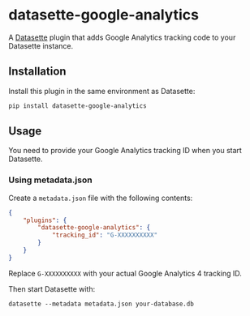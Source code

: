 # datasette-google-analytics

A [Datasette](https://datasette.io/) plugin that adds Google Analytics tracking code to your Datasette instance.

## Installation

Install this plugin in the same environment as Datasette:

```sh
pip install datasette-google-analytics
```

## Usage

You need to provide your Google Analytics tracking ID when you start Datasette.

### Using metadata.json

Create a `metadata.json` file with the following contents:

```json
{
    "plugins": {
        "datasette-google-analytics": {
            "tracking_id": "G-XXXXXXXXXX"
        }
    }
}
```

Replace `G-XXXXXXXXXX` with your actual Google Analytics 4 tracking ID.

Then start Datasette with:

```
datasette --metadata metadata.json your-database.db
```
